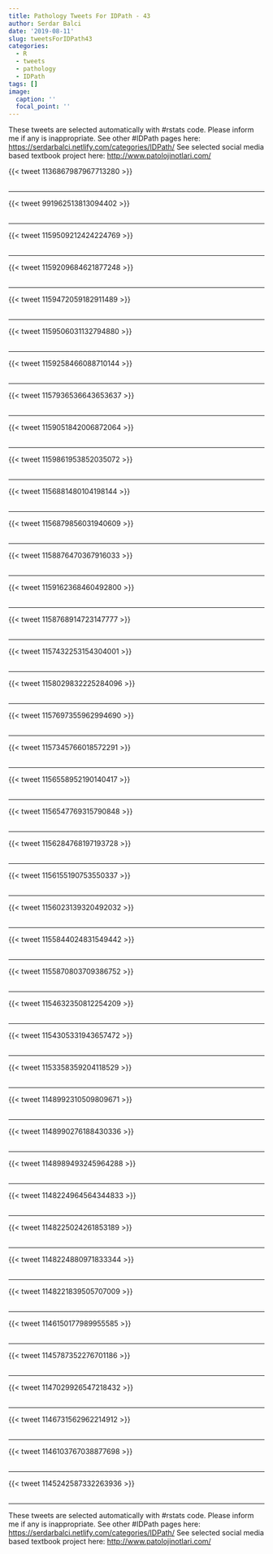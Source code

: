 ```yaml
---
title: Pathology Tweets For IDPath - 43
author: Serdar Balci
date: '2019-08-11'
slug: tweetsForIDPath43
categories:
  - R
  - tweets
  - pathology
  - IDPath
tags: []
image:
  caption: ''
  focal_point: ''
---
```



These tweets are selected automatically with #rstats code. Please inform me if any is inappropriate.
See other #IDPath pages here: https://serdarbalci.netlify.com/categories/IDPath/ 
See selected social media based textbook project here: http://www.patolojinotlari.com/

{{< tweet 1136867987967713280 >}}
<br>
<br>
<hr>
{{< tweet 991962513813094402 >}}
<br>
<br>
<hr>
{{< tweet 1159509212424224769 >}}
<br>
<br>
<hr>
{{< tweet 1159209684621877248 >}}
<br>
<br>
<hr>
{{< tweet 1159472059182911489 >}}
<br>
<br>
<hr>
{{< tweet 1159506031132794880 >}}
<br>
<br>
<hr>
{{< tweet 1159258466088710144 >}}
<br>
<br>
<hr>
{{< tweet 1157936536643653637 >}}
<br>
<br>
<hr>
{{< tweet 1159051842006872064 >}}
<br>
<br>
<hr>
{{< tweet 1159861953852035072 >}}
<br>
<br>
<hr>
{{< tweet 1156881480104198144 >}}
<br>
<br>
<hr>
{{< tweet 1156879856031940609 >}}
<br>
<br>
<hr>
{{< tweet 1158876470367916033 >}}
<br>
<br>
<hr>
{{< tweet 1159162368460492800 >}}
<br>
<br>
<hr>
{{< tweet 1158768914723147777 >}}
<br>
<br>
<hr>
{{< tweet 1157432253154304001 >}}
<br>
<br>
<hr>
{{< tweet 1158029832225284096 >}}
<br>
<br>
<hr>
{{< tweet 1157697355962994690 >}}
<br>
<br>
<hr>
{{< tweet 1157345766018572291 >}}
<br>
<br>
<hr>
{{< tweet 1156558952190140417 >}}
<br>
<br>
<hr>
{{< tweet 1156547769315790848 >}}
<br>
<br>
<hr>
{{< tweet 1156284768197193728 >}}
<br>
<br>
<hr>
{{< tweet 1156155190753550337 >}}
<br>
<br>
<hr>
{{< tweet 1156023139320492032 >}}
<br>
<br>
<hr>
{{< tweet 1155844024831549442 >}}
<br>
<br>
<hr>
{{< tweet 1155870803709386752 >}}
<br>
<br>
<hr>
{{< tweet 1154632350812254209 >}}
<br>
<br>
<hr>
{{< tweet 1154305331943657472 >}}
<br>
<br>
<hr>
{{< tweet 1153358359204118529 >}}
<br>
<br>
<hr>
{{< tweet 1148992310509809671 >}}
<br>
<br>
<hr>
{{< tweet 1148990276188430336 >}}
<br>
<br>
<hr>
{{< tweet 1148989493245964288 >}}
<br>
<br>
<hr>
{{< tweet 1148224964564344833 >}}
<br>
<br>
<hr>
{{< tweet 1148225024261853189 >}}
<br>
<br>
<hr>
{{< tweet 1148224880971833344 >}}
<br>
<br>
<hr>
{{< tweet 1148221839505707009 >}}
<br>
<br>
<hr>
{{< tweet 1146150177989955585 >}}
<br>
<br>
<hr>
{{< tweet 1145787352276701186 >}}
<br>
<br>
<hr>
{{< tweet 1147029926547218432 >}}
<br>
<br>
<hr>
{{< tweet 1146731562962214912 >}}
<br>
<br>
<hr>
{{< tweet 1146103767038877698 >}}
<br>
<br>
<hr>
{{< tweet 1145242587332263936 >}}
<br>
<br>
<hr>


These tweets are selected automatically with #rstats code. Please inform me if any is inappropriate.
See other #IDPath pages here: https://serdarbalci.netlify.com/categories/IDPath/ 
See selected social media based textbook project here: http://www.patolojinotlari.com/
